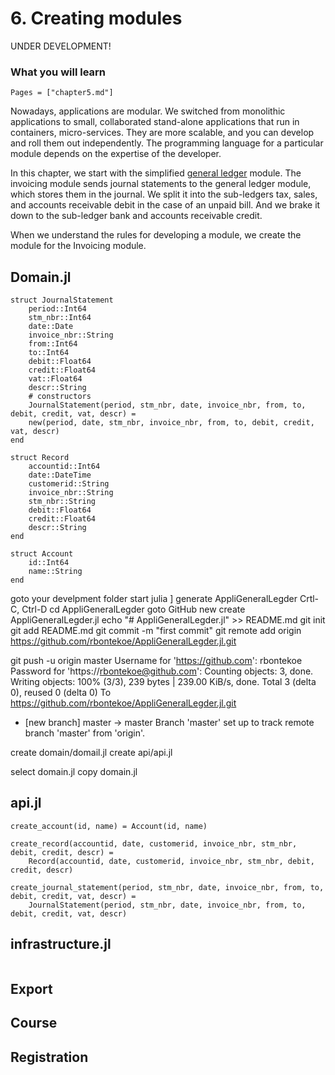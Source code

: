 # 6. Creating modules

UNDER DEVELOPMENT!

### What you will learn

```@contents
Pages = ["chapter5.md"]
```

Nowadays, applications are modular. We switched from monolithic applications to small, collaborated stand-alone applications that run in containers, micro-services. They are more scalable, and you can develop and roll them out independently. The programming language for a particular module depends on the expertise of the developer.

In this chapter, we start with the simplified [general ledger](https://en.wikipedia.org/wiki/General_ledger) module. The invoicing module sends journal statements to the general ledger module, which stores them in the journal. We split it into the sub-ledgers tax, sales, and accounts receivable debit in the case of an unpaid bill. And we brake it down to the sub-ledger bank and accounts receivable credit.

When we understand the rules for developing a module, we create the module for the Invoicing module.

## Domain.jl

```
struct JournalStatement
    period::Int64
    stm_nbr::Int64
    date::Date
    invoice_nbr::String
    from::Int64
    to::Int64
    debit::Float64
    credit::Float64
    vat::Float64
    descr::String
    # constructors
    JournalStatement(period, stm_nbr, date, invoice_nbr, from, to, debit, credit, vat, descr) =
    new(period, date, stm_nbr, invoice_nbr, from, to, debit, credit, vat, descr)
end

struct Record
    accountid::Int64
    date::DateTime
    customerid::String
    invoice_nbr::String
    stm_nbr::String
    debit::Float64
    credit::Float64
    descr::String
end

struct Account
    id::Int64
    name::String
end
```

goto your develpment folder
start julia
]
generate AppliGeneralLegder
Crtl-C, Ctrl-D
cd AppliGeneralLegder
goto GitHub
new
create AppliGeneralLegder.jl
echo "# AppliGeneralLegder.jl" >> README.md
git init
git add README.md
git commit -m "first commit"
git remote add origin https://github.com/rbontekoe/AppliGeneralLegder.jl.git

git push -u origin master
Username for 'https://github.com': rbontekoe
Password for 'https://rbontekoe@github.com':
Counting objects: 3, done.
Writing objects: 100% (3/3), 239 bytes | 239.00 KiB/s, done.
Total 3 (delta 0), reused 0 (delta 0)
To https://github.com/rbontekoe/AppliGeneralLegder.jl.git
 * [new branch]      master -> master
Branch 'master' set up to track remote branch 'master' from 'origin'.


create domain/domail.jl
create api/api.jl

select domain.jl
copy domain.jl


## api.jl
```
create_account(id, name) = Account(id, name)

create_record(accountid, date, customerid, invoice_nbr, stm_nbr, debit, credit, descr) =
    Record(accountid, date, customerid, invoice_nbr, stm_nbr, debit, credit, descr)

create_journal_statement(period, stm_nbr, date, invoice_nbr, from, to, debit, credit, vat, descr) =
    JournalStatement(period, stm_nbr, date, invoice_nbr, from, to, debit, credit, vat, descr)
```

## infrastructure.jl
```

```

## Export

## Course

## Registration

